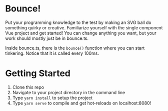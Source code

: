 # Bounce!
Put your programming knowledge to the test by making an SVG ball do something quirky or creative. Familiarize yourself with the single component Vue project and get started! You can change anything you want, but your work should mostly just be in bounce.ts.

Inside bounce.ts, there is the `bounce()` function where you can start tinkering. Notice that it is called every 100ms.


# Getting Started
1. Clone this repo
2. Navigate to your project directory in the command line
3. Type `yarn install` to setup the project 
4. Type `yarn serve` to compile and get hot-reloads on localhost:8080!

